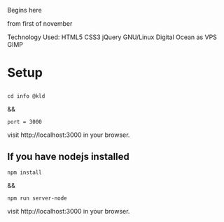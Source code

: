 Begins here

from first of november

Technology Used: HTML5 CSS3 jQuery  GNU/Linux Digital Ocean as VPS GIMP

# Setup

## 
```
cd info @kld
```

&& 

```
port = 3000
```

visit http://localhost:3000 in your browser.

## If you have nodejs installed
```
npm install
```
&&

```
npm run server-node
```
visit http://localhost:3000 in your browser.

